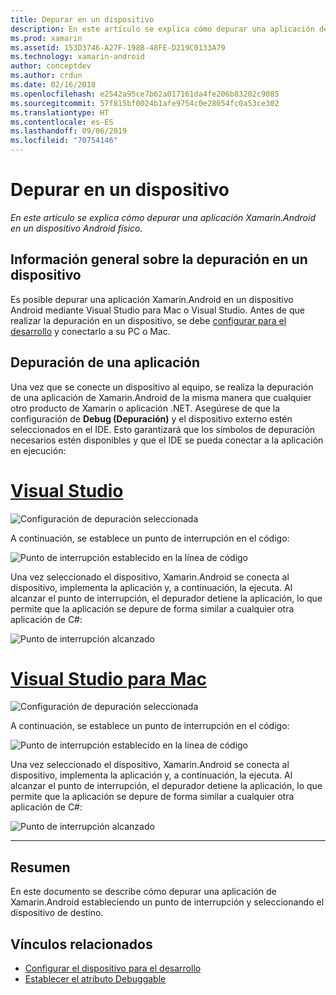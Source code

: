 ```yaml
---
title: Depurar en un dispositivo
description: En este artículo se explica cómo depurar una aplicación de Xamarin.Android en un dispositivo Android físico.
ms.prod: xamarin
ms.assetid: 153D3746-A27F-198B-48FE-D219C0133A79
ms.technology: xamarin-android
author: conceptdev
ms.author: crdun
ms.date: 02/16/2018
ms.openlocfilehash: e2542a95ce7b62a017161da4fe206b83202c9085
ms.sourcegitcommit: 57f815bf0024b1afe9754c0e28054fc0a53ce302
ms.translationtype: HT
ms.contentlocale: es-ES
ms.lasthandoff: 09/06/2019
ms.locfileid: "70754146"
---
```

# <a name="debug-on-device"></a>Depurar en un dispositivo

_En este artículo se explica cómo depurar una aplicación Xamarin.Android en un dispositivo Android físico._

## <a name="debug-on-device-overview"></a>Información general sobre la depuración en un dispositivo

Es posible depurar una aplicación Xamarin.Android en un dispositivo Android mediante Visual Studio para Mac o Visual Studio. Antes de que realizar la depuración en un dispositivo, se debe [configurar para el desarrollo](~/android/get-started/installation/set-up-device-for-development.md) y conectarlo a su PC o Mac.

## <a name="debug-application"></a>Depuración de una aplicación

Una vez que se conecte un dispositivo al equipo, se realiza la depuración de una aplicación de Xamarin.Android de la misma manera que cualquier otro producto de Xamarin o aplicación .NET. Asegúrese de que la configuración de **Debug (Depuración)** y el dispositivo externo estén seleccionados en el IDE. Esto garantizará que los símbolos de depuración necesarios estén disponibles y que el IDE se pueda conectar a la aplicación en ejecución: 

# <a name="visual-studiotabwindows"></a>[Visual Studio](#tab/windows)

![Configuración de depuración seleccionada](debug-on-device-images/image1-vs.png)

A continuación, se establece un punto de interrupción en el código:

![Punto de interrupción establecido en la línea de código](debug-on-device-images/image2-vs.png)

Una vez seleccionado el dispositivo, Xamarin.Android se conecta al dispositivo, implementa la aplicación y, a continuación, la ejecuta. Al alcanzar el punto de interrupción, el depurador detiene la aplicación, lo que permite que la aplicación se depure de forma similar a cualquier otra aplicación de C#: 

![Punto de interrupción alcanzado](debug-on-device-images/image3-vs.png)

# <a name="visual-studio-for-mactabmacos"></a>[Visual Studio para Mac](#tab/macos)

![Configuración de depuración seleccionada](debug-on-device-images/image1-xs.png)

A continuación, se establece un punto de interrupción en el código:

![Punto de interrupción establecido en la línea de código](debug-on-device-images/image2-xs.png)

Una vez seleccionado el dispositivo, Xamarin.Android se conecta al dispositivo, implementa la aplicación y, a continuación, la ejecuta. Al alcanzar el punto de interrupción, el depurador detiene la aplicación, lo que permite que la aplicación se depure de forma similar a cualquier otra aplicación de C#: 

![Punto de interrupción alcanzado](debug-on-device-images/image3-xs.png)

-----

## <a name="summary"></a>Resumen

En este documento se describe cómo depurar una aplicación de Xamarin.Android estableciendo un punto de interrupción y seleccionando el dispositivo de destino.

## <a name="related-links"></a>Vínculos relacionados

- [Configurar el dispositivo para el desarrollo](~/android/get-started/installation/set-up-device-for-development.md)
- [Establecer el atributo Debuggable](~/android/deploy-test/debuggable-attribute.md)
